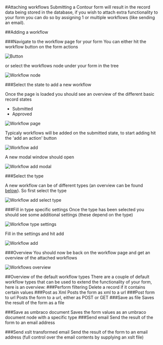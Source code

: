 #Attaching workflows
Submitting a Contour form will result in the record data being stored in the database, if you wish to attach extra functionality to your form you can do so by assigning 1 or multiple workflows (like sending an email).

##Adding a workflow

###Navigate to the workflow page for your form
You can either hit the workflow button on the form actions

![Button](workflowbutton.png)

or select the workflows node under your form in the tree

![Workflow node](Workflownode.png)

###Select the state to add a new workflow

Once the page is loaded you should see an overview of the different basic record states

- Submitted
- Approved

![Workflow page](WorkflowsPage.png)

Typicaly workflows will be added on the submitted state, to start adding hit the 'add an action' button


![Workflow add](WorkflowsPageAdd.png)

A new modal window should open

![Workflow add modal](WorkflowsAddModal.png)

###Select the type 

A new workflow can be of different types (an overview can be found [below](#Overviewofthedefaultworkflowtypes)). So first select the type 

![Workflow add select type](WorkflowsPageAddSelectType.png)


###Fill in type specific settings
Once the type has been selected you should see some additional settings (these depend on the type)

![Workflow type settings](WorkflowsPageAddTypeSettings.png)

Fill in the settings and hit add

![Workflow add](WorkflowsPageAddAdd.png)

###Overview
You should now be back on the workflow page and get an overview of the attached workflows

![Workflows overview](WorkflowOverview.png)



##Overview of the default workflow types
There are a couple of default workflow types that can be used to extend the functionality of your form, here is an overview:
###Perform filtering
Delete a record if it contains certain values
###Post as Xml
Posts the form as xml to a url
###Post form to url
Posts the form to a url, either as POST or GET
###Save as file
Saves the result of the form as a file

###Save as umbraco document
Saves the form values as an umbraco document node with a specific type
###Send email
Send the result of the form to an email address

###Send xslt transformed email 
Send the result of the form to an email address (full control over the email contents by supplying an xslt file)

